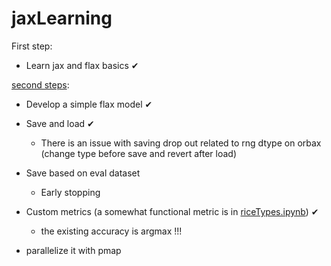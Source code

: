 # jaxLearning
First step:

  - Learn jax and flax basics ✔
  
[second steps](./flax/readme.md):

  - Develop a simple flax model ✔
  
  - Save and load ✔
  
    * There is an issue with saving drop out related to rng dtype on orbax (change type before save and revert after load)
  
  - Save based on eval dataset
    * Early stopping
  - Custom metrics (a somewhat functional metric is in [riceTypes.ipynb](./flax/riceTypes.ipynb)) ✔
      * the existing accuracy is argmax !!!  
    
  - parallelize it with pmap
